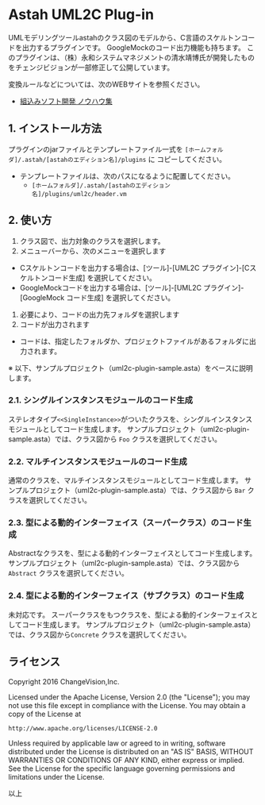 # Astah UML2C Plug-in

UMLモデリングツールastahのクラス図のモデルから、C言語のスケルトンコードを出力するプラグインです。
GoogleMockのコード出力機能も持ちます。
このプラグインは、（株）永和システムマネジメントの清水靖博氏が開発したものをチェンジビジョンが一部修正して公開しています。

変換ルールなどについては、次のWEBサイトを参照ください。

 - [組込みソフト開発 ノウハウ集](http://y-philly.bitbucket.org/embedded-know-how/index.html)


## 1. インストール方法

プラグインのjarファイルとテンプレートファイル一式を `[ホームフォルダ]/.astah/[astahのエディション名]/plugins` に
コピーしてください。
- テンプレートファイルは、次のパスになるように配置してください。
   - `[ホームフォルダ]/.astah/[astahのエディション名]/plugins/uml2c/header.vm`

## 2. 使い方

1. クラス図で、出力対象のクラスを選択します。
1. メニューバーから、次のメニューを選択します
 * Cスケルトンコードを出力する場合は、[ツール]-[UML2C プラグイン]-[Cスケルトンコード生成] を選択してください。
 * GoogleMockコードを出力する場合は、[ツール]-[UML2C プラグイン]-[GoogleMock コード生成] を選択してください。
1. 必要により、コードの出力先フォルダを選択します
1. コードが出力されます
 * コードは、指定したフォルダか、プロジェクトファイルがあるフォルダに出力されます。

※ 以下、サンプルプロジェクト（uml2c-plugin-sample.asta）をベースに説明します。

### 2.1. シングルインスタンスモジュールのコード生成
ステレオタイプ`<<SingleInstance>>`がついたクラスを、シングルインスタンスモジュールとしてコード生成します。
サンプルプロジェクト（uml2c-plugin-sample.asta）では、クラス図から `Foo` クラスを選択してください。

### 2.2. マルチインスタンスモジュールのコード生成
通常のクラスを、マルチインスタンスモジュールとしてコード生成します。
サンプルプロジェクト（uml2c-plugin-sample.asta）では、クラス図から `Bar` クラスを選択してください。

### 2.3. 型による動的インターフェイス（スーパークラス）のコード生成
Abstractなクラスを、型による動的インターフェイスとしてコード生成します。
サンプルプロジェクト（uml2c-plugin-sample.asta）では、クラス図から `Abstract` クラスを選択してください。

### 2.4. 型による動的インターフェイス（サブクラス）のコード生成
未対応です。
スーパークラスをもつクラスを、型による動的インターフェイスとしてコード生成します。
サンプルプロジェクト（uml2c-plugin-sample.asta）では、クラス図から`Concrete` クラスを選択してください。


## ライセンス
Copyright 2016 ChangeVision,Inc.

Licensed under the Apache License, Version 2.0 (the "License");
you may not use this file except in compliance with the License.
You may obtain a copy of the License at

    http://www.apache.org/licenses/LICENSE-2.0

Unless required by applicable law or agreed to in writing, software
distributed under the License is distributed on an "AS IS" BASIS,
WITHOUT WARRANTIES OR CONDITIONS OF ANY KIND, either express or implied.
See the License for the specific language governing permissions and
limitations under the License.

以上
